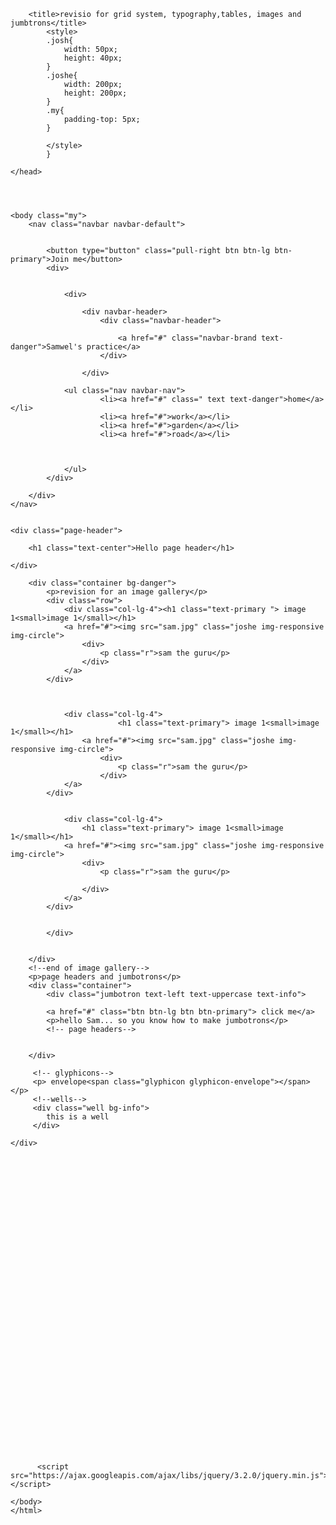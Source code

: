 <doctype html>	
	<!DOCTYPE html>
	<html>
	<head>
		 <meta charset="utf-8">
  <meta name="viewport" content="width=device-width, initial-scale=1">
		<!-- Latest compiled and minified CSS -->
<link rel="stylesheet" href="https://maxcdn.bootstrapcdn.com/bootstrap/3.3.7/css/bootstrap.min.css">


		<title>revisio for grid system, typography,tables, images and jumbtrons</title>
			<style>
			.josh{
				width: 50px;
				height: 40px;
			}
			.joshe{
				width: 200px;
				height: 200px;
			}
			.my{
				padding-top: 5px;
			}
				
			</style>
			}
			
	</head>

	


	<body class="my">
		<nav class="navbar navbar-default">


			<button type="button" class="pull-right btn btn-lg btn-primary">Join me</button>
			<div>


				<div>

					<div navbar-header>
						<div class="navbar-header">

						 	<a href="#" class="navbar-brand text-danger">Samwel's practice</a>
						</div>

					</div>
					
				<ul class="nav navbar-nav">
						<li><a href="#" class=" text text-danger">home</a></li>
						<li><a href="#">work</a></li>
						<li><a href="#">garden</a></li>
						<li><a href="#">road</a></li>
						


				</ul>
			</div>
			
		</div>
	</nav>


	<div class="page-header"> 

		<h1 class="text-center">Hello page header</h1>

	</div>

		<div class="container bg-danger">
			<p>revision for an image gallery</p>
			<div class="row">
				<div class="col-lg-4"><h1 class="text-primary "> image 1<small>image 1</small></h1>
				<a href="#"><img src="sam.jpg" class="joshe img-responsive img-circle">		
					<div>
						<p class="r">sam the guru</p>
					</div>
				</a>
			</div>



				<div class="col-lg-4">
							<h1 class="text-primary"> image 1<small>image 1</small></h1>
					<a href="#"><img src="sam.jpg" class="joshe img-responsive img-circle">		
						<div>
							<p class="r">sam the guru</p>
						</div>
				</a>
			</div>
		
				
				<div class="col-lg-4">
					<h1 class="text-primary"> image 1<small>image 1</small></h1>
				<a href="#"><img src="sam.jpg" class="joshe img-responsive img-circle">		
					<div>
						<p class="r">sam the guru</p>
						
					</div>
				</a>
			</div>
			

			</div>


		</div>
		<!--end of image gallery-->
		<p>page headers and jumbotrons</p>
		<div class="container">
			<div class="jumbotron text-left text-uppercase text-info">

			<a href="#" class="btn btn-lg btn btn-primary"> click me</a>
			<p>hello Sam... so you know how to make jumbotrons</p>
			<!-- page headers-->
			

		</div>

		 <!-- glyphicons-->
		 <p> envelope<span class="glyphicon glyphicon-envelope"></span></p>
		 <!--wells-->
		 <div class="well bg-info">
		 	this is a well
		 </div>

	</div>
















				

					
					

		  














		  <script src="https://ajax.googleapis.com/ajax/libs/jquery/3.2.0/jquery.min.js"></script>
  <script src="https://maxcdn.bootstrapcdn.com/bootstrap/3.3.7/js/bootstrap.min.js"></script>
	
	</body>
	</html>
